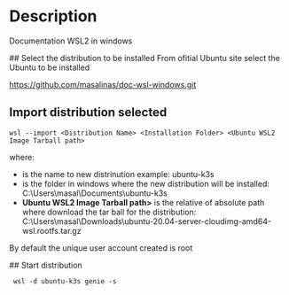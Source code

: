# Description
Documentation WSL2 in windows

## Select the distribution to be installed
From ofitial Ubuntu site select the Ubuntu to be installed

https://github.com/masalinas/doc-wsl-windows.git

## Import distribution selected

```
wsl --import <Distribution Name> <Installation Folder> <Ubuntu WSL2 Image Tarball path>
```

where:
- **<Distribution Name>** is the name to new distrinution example: ubuntu-k3s
- **<Installation Folder>** is the folder in windows where the new distribution will be installed: C:\Users\masal\Documents\ubuntu-k3s
- **Ubuntu WSL2 Image Tarball path>** is the relative of absolute path where download the tar ball for the distribution: C:\Users\masal\Downloads\ubuntu-20.04-server-cloudimg-amd64-wsl.rootfs.tar.gz

By default the unique user account created is root

## Start distribution
```
 wsl -d ubuntu-k3s genie -s
```

